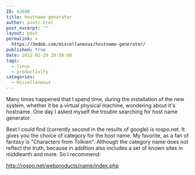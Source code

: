 ```yaml
---
ID: 62690
title: Hostname generator
author: piotr.krol
post_excerpt: ""
layout: post
permalink: >
  https://3mdeb.com/miscellaneous/hostname-generator/
published: true
date: 2012-02-20 20:58:00
tags:
  - linux
  - productivity
categories:
  - Miscellaneous
---
```

Many times happened that I spend time, during the installation of the new
system, whether it be a virtual physical machine, wondering about it's hostname.
One day I asked myself the trouble searching for host name generator.

Best I could find (currently second in the results of google) is rospo.net. It
gives you the choice of category for the host name. My favorite, as a fan of
fantasy is "Characters from Tolkien". Although the category name does not
reflect the truth, because in addition also includes a set of known sites in
middlearth and more. So I recommend:

<http://rospo.net/webproducts/name/index.php>
